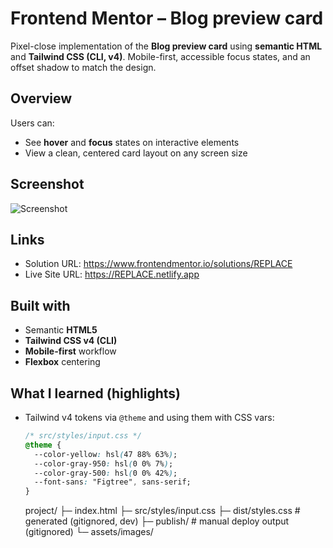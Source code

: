 # Frontend Mentor – Blog preview card

Pixel-close implementation of the **Blog preview card** using **semantic HTML** and **Tailwind CSS (CLI, v4)**. Mobile-first, accessible focus states, and an offset shadow to match the design.

## Overview

Users can:

- See **hover** and **focus** states on interactive elements
- View a clean, centered card layout on any screen size

## Screenshot

<!-- Replace with your own -->

![Screenshot](./screenshot.png)

## Links

- Solution URL: https://www.frontendmentor.io/solutions/REPLACE
- Live Site URL: https://REPLACE.netlify.app

## Built with

- Semantic **HTML5**
- **Tailwind CSS v4 (CLI)**
- **Mobile-first** workflow
- **Flexbox** centering

## What I learned (highlights)

- Tailwind v4 tokens via `@theme` and using them with CSS vars:
  ```css
  /* src/styles/input.css */
  @theme {
    --color-yellow: hsl(47 88% 63%);
    --color-gray-950: hsl(0 0% 7%);
    --color-gray-500: hsl(0 0% 42%);
    --font-sans: "Figtree", sans-serif;
  }
  ```
  project/
  ├─ index.html
  ├─ src/styles/input.css
  ├─ dist/styles.css # generated (gitignored, dev)
  ├─ publish/ # manual deploy output (gitignored)
  └─ assets/images/
